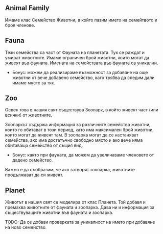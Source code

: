 ## Animal Family
Имаме клас Семейство Животни, в който пазим името на семейтвото и броя членове.

## Fauna
Тези семейства са част от Фауната на планетата. Тук се раждат и умират животните. Имаме ограничен брой животни, които могат да живеят във фауната.
Имената на семействата във фауната са уникални.
* Бонус: можем да реализираме възможност за добавяне на още животни от вече добавено семейство, като трябва да следим дали имаме място за тях. 

## Zoo
Освен това в нашия свят съществува Зоопарк, в който живеят част (или всички) от животните.

Зоопаркът съдържа информация за различните семейства животни, които го обитават в този период, като има максимален брой животни, които могат да живеят там.
В зоопарка могат да се настаняват семейства, ако има достатъчно свободно място и ако вече няма обитаващо семейство от същия вид.
* Бонус: както при фауната, да можем да увеличаваме членовете от дадено семейство. 

Важно е да съобразим, че ако затворят зоопарка, животните продължават да си живеят.

## Planet
Животът в нашия свят се моделира от клас Планета. Той добавя и премахва животните от фауната и зоопарка. 
Дава ни и информация за съществуващите животни във фауната и зоопарка.


TODO: Да се добави проверката за уникалност на името при добавяне на ново семейство.
